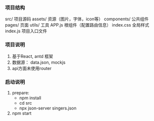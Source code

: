 ### 项目结构
src/                项目源码
    assets/         资源（图片，字体，icon等）
    components/     公共组件
    pages/          页面
    utils/          工具
    APP.js          根组件（配置路由信息）
    index.css       全局样式
    index.js        项目入口文件

### 项目说明
1. 基于React, antd 框架
2. 数据源： data.json, mockjs
3. api方面未使用router

### 启动说明   
1. prepare:
   - npm install
   - cd src
   - npx json-server singers.json 
2.  npm start 
